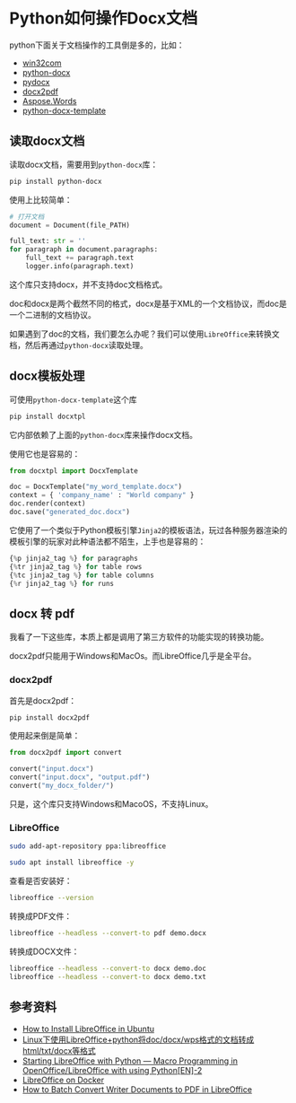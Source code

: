# Python如何操作Docx文档

python下面关于文档操作的工具倒是多的，比如：

- [win32com](https://pypi.org/project/pywin32/)
- [python-docx](https://python-docx.readthedocs.io/en/latest/)
- [pydocx](https://pydocx.readthedocs.io/en/latest/)
- [docx2pdf](https://pypi.org/project/docx2pdf/)
- [Aspose.Words](https://products.aspose.com/words/python-net/)
- [python-docx-template](https://docxtpl.readthedocs.io/en/latest/)

## 读取docx文档

读取docx文档，需要用到`python-docx`库：

```bash
pip install python-docx
```

使用上比较简单：

```python
# 打开文档
document = Document(file_PATH)

full_text: str = ''
for paragraph in document.paragraphs:
    full_text += paragraph.text
    logger.info(paragraph.text)
```

这个库只支持docx，并不支持doc文档格式。

doc和docx是两个截然不同的格式，docx是基于XML的一个文档协议，而doc是一个二进制的文档协议。

如果遇到了doc的文档，我们要怎么办呢？我们可以使用`LibreOffice`来转换文档，然后再通过`python-docx`读取处理。

## docx模板处理

可使用`python-docx-template`这个库

```bash
pip install docxtpl
```

它内部依赖了上面的`python-docx`库来操作docx文档。

使用它也是容易的：

```python
from docxtpl import DocxTemplate

doc = DocxTemplate("my_word_template.docx")
context = { 'company_name' : "World company" }
doc.render(context)
doc.save("generated_doc.docx")
```

它使用了一个类似于Python模板引擎`Jinja2`的模板语法，玩过各种服务器渲染的模板引擎的玩家对此种语法都不陌生，上手也是容易的：

```python
{%p jinja2_tag %} for paragraphs
{%tr jinja2_tag %} for table rows
{%tc jinja2_tag %} for table columns
{%r jinja2_tag %} for runs
```

## docx 转 pdf

我看了一下这些库，本质上都是调用了第三方软件的功能实现的转换功能。

docx2pdf只能用于Windows和MacOs。而LibreOffice几乎是全平台。

### docx2pdf

首先是docx2pdf：

```bash
pip install docx2pdf
```

使用起来倒是简单：

```python
from docx2pdf import convert

convert("input.docx")
convert("input.docx", "output.pdf")
convert("my_docx_folder/")
```

只是，这个库只支持Windows和MacoOS，不支持Linux。

### LibreOffice

```bash
sudo add-apt-repository ppa:libreoffice

sudo apt install libreoffice -y
```

查看是否安装好：

```bash
libreoffice --version
```

转换成PDF文件：

```bash
libreoffice --headless --convert-to pdf demo.docx
```

转换成DOCX文件：

```bash
libreoffice --headless --convert-to docx demo.doc
libreoffice --headless --convert-to docx demo.txt
```

## 参考资料

- [How to Install LibreOffice in Ubuntu](https://www.tecmint.com/install-libreoffice-ubuntu/)
- [Linux下使用LibreOffice+python将doc/docx/wps格式的文档转成html/txt/docx等格式](https://blog.csdn.net/weixin_41712499/article/details/107656792)
- [Starting LibreOffice with Python — Macro Programming in OpenOffice/LibreOffice with using Python[EN]-2](https://medium.com/analytics-vidhya/starting-libreoffice-with-python-macro-programming-in-openoffice-libreoffice-with-using-10310f9e69f1)
- [LibreOffice on Docker](https://medium.com/codex/libreoffice-on-docker-1a64245468c)
- [How to Batch Convert Writer Documents to PDF in LibreOffice](https://www.libreofficehelp.com/batch-convert-writer-documents-pdf-libreoffice/)
